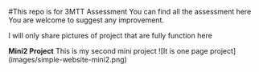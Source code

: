 #This repo is for 3MTT Assessment
You can find all the assessment here You are welcome to suggest any improvement.

I will only share pictures of project that are fully function here 

**Mini2 Project** This is my second mini project
![It is one page project] (images/simple-website-mini2.png)

